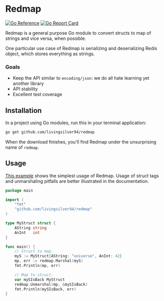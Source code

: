 # Redmap

[![Go Reference](https://pkg.go.dev/badge/github.com/livingsilver94/redmap.svg)](https://pkg.go.dev/github.com/livingsilver94/redmap) [![Go Report Card](https://goreportcard.com/badge/livingsilver94/redmap)](https://goreportcard.com/report/livingsilver94/redmap)

Redmap is a general purpose Go module to convert structs to map of strings and vice versa, when possible.

One particular use case of Redmap is serializing and deserializing Redis object, which stores everything as strings.

### Goals

- Keep the API similar to `encoding/json`: we do all hate learning yet another library
- API stability
- Excellent test coverage

## Installation

In a project using Go modules, run this in your terminal application:

```bash
go get github.com/livingsilver94/redmap
```

When the download finishes, you'll find Redmap under the unsurprising name of `redmap`.

## Usage

[This example](https://play.golang.org/p/CGo1P2k250S) shows the simplest usage of Redmap. Usage of struct tags and unmarshaling pitfalls are better illustrated in the documentation.

```go
package main

import (
	"fmt"
	"github.com/livingsilver94/redmap"
)

type MyStruct struct {
	AString string
	AnInt   int
}

func main() {
	// Struct to map.
	myS := MyStruct{AString: "universe", AnInt: 42}
	mp, err := redmap.Marshal(myS)
	fmt.Println(mp, err)

	// Map to struct.
	var mySIsBack MyStruct
	redmap.Unmarshal(mp, &mySIsBack)
	fmt.Println(mySIsBack, err)
}
```
